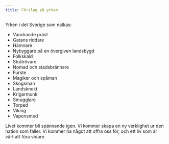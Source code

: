 ```yaml
---
title: Förslag på yrken
---
```

Yrken i det Sverige som nalkas:

- Vandrande präst
- Gatans riddare
- Hämnare
- Nybyggare på en övergiven landsbygd
- Folkskald
- Stråtrövare
- Nomad och stadsbrännare
- Furste
- Magiker och spåman
- Skogsman
- Landsknekt
- Krigarmunk
- Smugglare
- Torped
- Viking
- Vapensmed

Livet kommer bli spännande igen. Vi kommer skapa en ny verklighet ur den nation som faller. Vi kommer ha något att offra oss för, och ett liv som är värt att föra vidare.